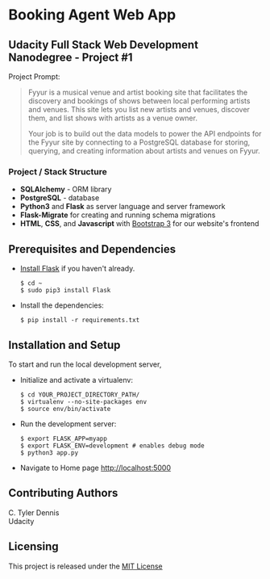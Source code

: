 # Booking Agent Web App

## Udacity Full Stack Web Development Nanodegree - Project #1

Project Prompt:

> Fyyur is a musical venue and artist booking site that facilitates the discovery and bookings of shows between local performing artists and venues. This site lets you list new artists and venues, discover them, and list shows with artists as a venue owner.
> 
> Your job is to build out the data models to power the API endpoints for the Fyyur site by connecting to a PostgreSQL database for storing, querying, and creating information about artists and venues on Fyyur.

### Project / Stack Structure

* **SQLAlchemy** - ORM library
* **PostgreSQL** - database
* **Python3** and **Flask** as server language and server framework
* **Flask-Migrate** for creating and running schema migrations
* **HTML**, **CSS**, and **Javascript** with [Bootstrap 3](https://getbootstrap.com/docs/3.4/customize/) for our website's frontend

## Prerequisites and Dependencies
* [Install Flask](http://flask.pocoo.org/docs/1.0/installation/#install-flask) if you haven't already.

  ```
  $ cd ~
  $ sudo pip3 install Flask
  ```
* Install the dependencies:
  ```
  $ pip install -r requirements.txt
  ```


## Installation and Setup

To start and run the local development server,

* Initialize and activate a virtualenv:
  ```
  $ cd YOUR_PROJECT_DIRECTORY_PATH/
  $ virtualenv --no-site-packages env
  $ source env/bin/activate
  ```

* Run the development server:
  ```
  $ export FLASK_APP=myapp
  $ export FLASK_ENV=development # enables debug mode
  $ python3 app.py
  ```

* Navigate to Home page [http://localhost:5000](http://localhost:5000)


## Contributing Authors

C. Tyler Dennis  
Udacity

## Licensing

This project is released under the [MIT License](https://opensource.org/licenses/MIT)
